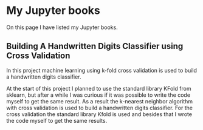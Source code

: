 # My Jupyter books

On this page I have listed my Jupyter books.

## Building A Handwritten Digits Classifier using Cross Validation

In this project machine learning using k-fold cross validation is used to build a handwritten digits classifier.

At the start of this project I planned to use the standard library KFold from sklearn, but after a while I was curious if it was possible to write the code myself to get the same result. 
As a result the k-nearest neighbor algorithm with cross validation is used to build a handwritten digits classifier. 
For the cross validation the standard library Kfold is used and besides that I wrote the code myself to get the same results.

